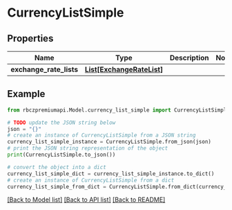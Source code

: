 # CurrencyListSimple


## Properties

Name | Type | Description | Notes
------------ | ------------- | ------------- | -------------
**exchange_rate_lists** | [**List[ExchangeRateList]**](ExchangeRateList.md) |  | 

## Example

```python
from rbczpremiumapi.Model.currency_list_simple import CurrencyListSimple

# TODO update the JSON string below
json = "{}"
# create an instance of CurrencyListSimple from a JSON string
currency_list_simple_instance = CurrencyListSimple.from_json(json)
# print the JSON string representation of the object
print(CurrencyListSimple.to_json())

# convert the object into a dict
currency_list_simple_dict = currency_list_simple_instance.to_dict()
# create an instance of CurrencyListSimple from a dict
currency_list_simple_from_dict = CurrencyListSimple.from_dict(currency_list_simple_dict)
```
[[Back to Model list]](../README.md#documentation-for-models) [[Back to API list]](../README.md#documentation-for-api-endpoints) [[Back to README]](../README.md)


